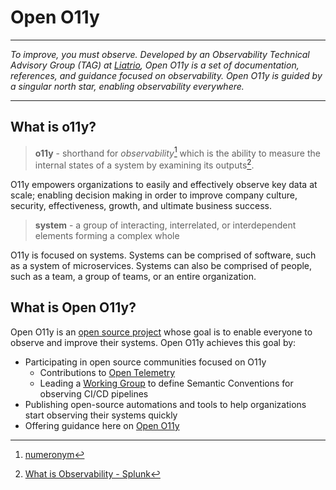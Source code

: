 # Open O11y

---

*To improve, you must observe. Developed by an Observability Technical Advisory Group
(TAG) at [Liatrio](https://www.liatrio.com/), Open O11y is a set of documentation,
references, and guidance focused on observability. Open O11y is guided by a singular
north star, enabling observability everywhere.*

---

## What is o11y?

> **o11y** - shorthand for *observability*[^1] which is the ability to measure the
> internal states of a system by examining its outputs[^2].

O11y empowers organizations to easily and effectively observe key data at scale;
enabling decision making in order to improve company culture, security, effectiveness,
growth, and ultimate business success.

> **system** - a group of interacting, interrelated, or interdependent elements
> forming a complex whole

O11y is focused on systems. Systems can be comprised of software, such as a system of
microservices. Systems can also be comprised of people, such as a team, a group of
teams, or an entire organization.

## What is Open O11y?

Open O11y is an [open source project](https://github.com/liatrio/openo11y.dev/) whose goal
is to enable everyone to observe and improve their systems. Open O11y achieves this goal
by:

- Participating in open source communities focused on O11y
    - Contributions to [Open Telemetry](https://opentelemetry.io/)
    - Leading a [Working Group](https://github.com/open-telemetry/community/blob/main/projects/ci-cd.md)
      to define Semantic Conventions for observing CI/CD pipelines
- Publishing open-source automations and tools to help organizations start observing their
  systems quickly
- Offering guidance here on [Open O11y](.)

[^1]: [numeronym](https://en.wikipedia.org/wiki/Numeronym)

[^2]: [What is Observability - Splunk](https://www.splunk.com/en_us/data-insider/what-is-observability.html)
